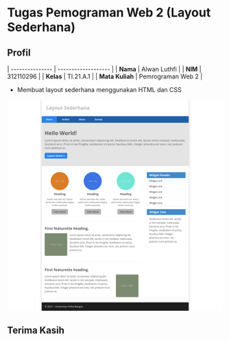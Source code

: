 # Tugas Pemograman Web 2 (Layout Sederhana)
## Profil
| --------------- | ------------------- |
| **Nama**        | Alwan Luthfi        |
| **NIM**         | 312110296           |
| **Kelas**       | TI.21.A.1           |
| **Mata Kuliah** | Pemrograman Web 2   |

- Membuat layout sederhana menggunakan HTML dan CSS

![Gambar 1](img/example.png)

## Terima Kasih
